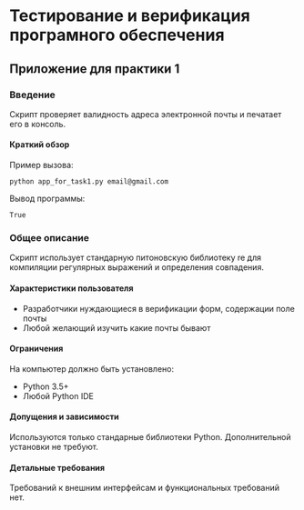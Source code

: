 # Тестирование и верификация програмного обеспечения

## Приложение для практики 1

### Введение

Скрипт проверяет валидность адреса электронной почты и печатает его в консоль.

#### Краткий обзор

Пример вызова:

    python app_for_task1.py email@gmail.com
      
Вывод программы:

    True
    
### Общее описание

Скрипт использует стандарную питоновскую библиотеку re для компиляции регулярных выражений и определения совпадения.

#### Характеристики пользователя

- Разработчики нуждающиеся в верификации форм, содержации поле почты
- Любой желающий изучить какие почты бывают

#### Ограничения

На компьютер должно быть установлено:

- Python 3.5+
- Любой Python IDE

#### Допущения и зависимости

Используются только стандарные библиотеки Python. Дополнительной установки не требуют.

#### Детальные требования

Требований к внешним интерфейсам и функциональных требований нет.
